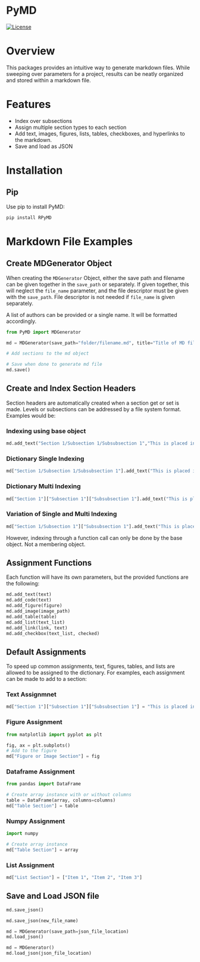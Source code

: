 PyMD
==================

[![License](https://img.shields.io/badge/license-MIT-black.svg)](https://opensource.org/licenses/MIT)

# Overview
This packages provides an intuitive way to generate markdown files. While sweeping over parameters for a project, results can be neatly organized and stored within a markdown file.

# Features
* Index over subsections
* Assign multiple section types to each section
* Add text, images, figures, lists, tables, checkboxes, and hyperlinks to the markdown.
* Save and load as JSON

# Installation
## Pip
Use pip to install PyMD:
```bash
pip install RPyMD
```  

# Markdown File Examples

## Create MDGenerator Object
When creating the `MDGenerator` Object, either the save path and filename can be given together in the `save_path` or separately. If given together, this will neglect the `file_name` parameter, and the file descriptor must be given with the `save_path`. File descriptor is not needed if `file_name` is given separately.

A list of authors can be provided or a single name. It will be formatted accordingly.

```python
from PyMD import MDGenerator

md = MDGenerator(save_path="folder/filename.md", title="Title of MD file", author="John Smith")

# Add sections to the md object

# Save when done to generate md file
md.save()
```  

## Create and Index Section Headers
Section headers are automatically created when a section get or set is made. Levels or subsections can be addressed by a file system format. Examples would be:

### Indexing using base object
```python
md.add_text("Section 1/Subsection 1/Subsubsection 1","This is placed in the subsubsection of the first section and first subsection.")
```  

### Dictionary Single Indexing
```python
md["Section 1/Subsection 1/Subsubsection 1"].add_text("This is placed in the subsubsection of the first section and first subsection.")
```  

### Dictionary Multi Indexing
```python
md["Section 1"]["Subsection 1"]["Subsubsection 1"].add_text("This is placed in the subsubsection of the first section and first subsection.")
```  

### Variation of Single and Multi Indexing
```python
md["Section 1/Subsection 1"]["Subsubsection 1"].add_text("This is placed in the subsubsection of the first section and first subsection.")
```  
However, indexing through a function call can only be done by the base object. Not a membering object.

## Assignment Functions
Each function will have its own parameters, but the provided functions are the following:
```python
md.add_text(text)
md.add_code(text)
md.add_figure(figure)
md.add_image(image_path)
md.add_table(table)
md.add_list(text_list)
md.add_link(link, text)
md.add_checkbox(text_list, checked)
```  

## Default Assignments
To speed up common assignments, text, figures, tables, and lists are allowed to be assigned to the dictionary. For examples, each assignment can be made to add to a section:

### Text Assignmnet
```python
md["Section 1"]["Subsection 1"]["Subsubsection 1"] = "This is placed in the subsubsection of the first section and first subsection."
```  

### Figure Assignment
```python
from matplotlib import pyplot as plt

fig, ax = plt.subplots()
# Add to the figure
md["Figure or Image Section"] = fig
```

### Dataframe Assignment
```python
from pandas import DataFrame

# Create array instance with or without columns
table = DataFrame(array, columns=columns)
md["Table Section"] = table
```

### Numpy Assignment
```python
import numpy

# Create array instance
md["Table Section"] = array
```

### List Assignment
```python
md["List Section"] = ["Item 1", "Item 2", "Item 3"]
```

## Save and Load JSON file
```python
md.save_json()
```
```python
md.save_json(new_file_name)
```

```python
md = MDGenerator(save_path=json_file_location)
md.load_json()
```
```python
md = MDGenerator()
md.load_json(json_file_location)
```
